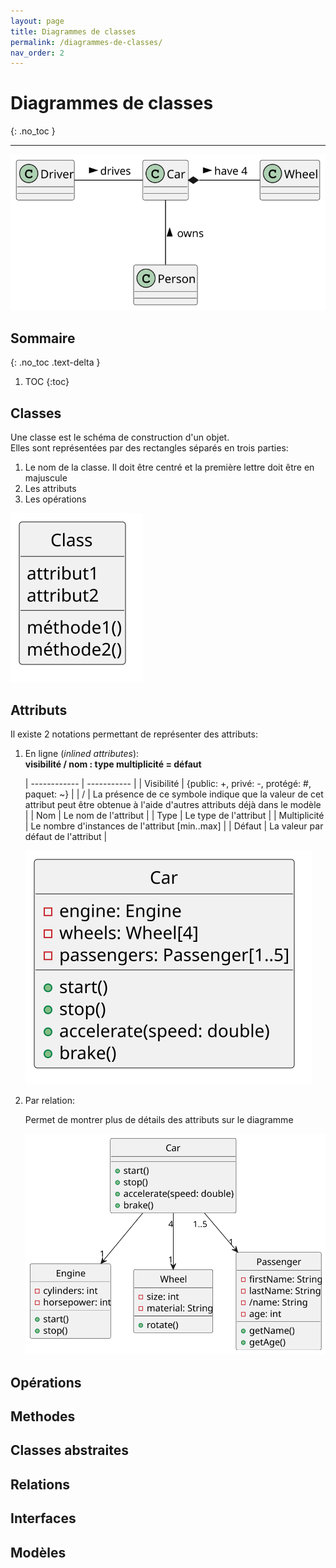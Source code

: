 ```yaml
---
layout: page
title: Diagrammes de classes
permalink: /diagrammes-de-classes/
nav_order: 2
---
```




# Diagrammes de classes
{: .no_toc }
_____

![](/out/classdiagramexemple/classdiagramexemple.svg)

## Sommaire
{: .no_toc .text-delta }

1. TOC
{:toc}

## Classes
Une classe est le schéma de construction d'un objet.  
Elles sont représentées par des rectangles séparés en trois parties:  

1. Le nom de la classe. Il doit être centré et la première lettre doit être en majuscule
2. Les attributs
3. Les opérations

![](/out/classexample/classexample.svg)

## Attributs
Il existe 2 notations permettant de représenter des attributs:  

1. En ligne (*inlined attributes*):  
    **visibilité / nom : type multiplicité = défaut**

    | ------------ | ----------- |
    | Visibilité   | {public: +, privé: -, protégé: #, paquet: ~} |
    | /            | La présence de ce symbole indique que la valeur de cet attribut peut être obtenue à l'aide d'autres attributs déjà dans le modèle                           |
    | Nom          | Le nom de l'attribut                          |
    | Type         | Le type de l'attribut                         |
    | Multiplicité | Le nombre d'instances de l'attribut [min..max]            |
    | Défaut       | La valeur par défaut de l'attribut            |

    ![](/out/attributesInlineExample\attributesInlineExample.svg)

2. Par relation:

    Permet de montrer plus de détails des attributs sur le diagramme  
    
    ![](/out/attributeRelationExample\attributeRelationExample.svg)  

## Opérations

## Methodes

## Classes abstraites

## Relations

## Interfaces

## Modèles
